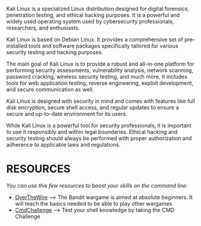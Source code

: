 Kali Linux is a specialized Linux distribution designed for digital forensics, penetration testing, and ethical hacking purposes. It is a powerful and widely used operating system used by cybersecurity professionals, researchers, and enthusiasts.

Kali Linux is based on Debian Linux. It provides a comprehensive set of pre-installed tools and software packages specifically tailored for various security testing and hacking purposes.

The main goal of Kali Linux is to provide a robust and all-in-one platform for performing security assessments, vulnerability analysis, network scanning, password cracking, wireless security testing, and much more. It includes tools for web application testing, reverse engineering, exploit development, and secure communication as well.

Kali Linux is designed with security in mind and comes with features like full disk encryption, secure shell access, and regular updates to ensure a secure and up-to-date environment for its users.

While Kali Linux is a powerful tool for security professionals, it is important to use it responsibly and within legal boundaries. Ethical hacking and security testing should always be performed with proper authorization and adherence to applicable laws and regulations.

# RESOURCES
_You can use this few resources to boost your skills on the command line:_
- [OverTheWire](https://overthewire.org/wargames/bandit/) --> The Bandit wargame is aimed at absolute beginners. It will teach the basics needed to be able to play other wargames
- [CmdChallenge](https://cmdchallenge.com) --> Test your shell knowledge by taking the CMD Challenge